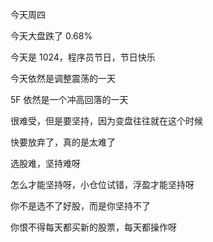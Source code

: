 今天周四

今天大盘跌了 0.68%

今天是 1024，程序员节日，节日快乐

今天依然是调整震荡的一天

5F 依然是一个冲高回落的一天

很难受，但是要坚持，因为变盘往往就在这个时候

快要放弃了，真的是太难了

选股难，坚持难呀

怎么才能坚持呀，小仓位试错，浮盈才能坚持呀

你不是选不了好股，而是你坚持不了

你恨不得每天都买新的股票，每天都操作呀
